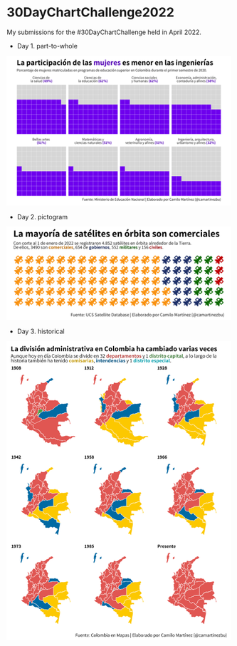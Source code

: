 # 30DayChartChallenge2022

My submissions for the #30DayChartChallenge held in April 2022.

- Day 1. part-to-whole

![Day 1](/01-part-to-whole/plot.png)

- Day 2. pictogram

![Day 2](/02-pictogram/plot.png)

- Day 3. historical

![Day 3](03-historical/plot.png)